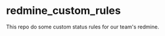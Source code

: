 redmine_custom_rules
====================

This repo do some custom status rules for our team's redmine.
